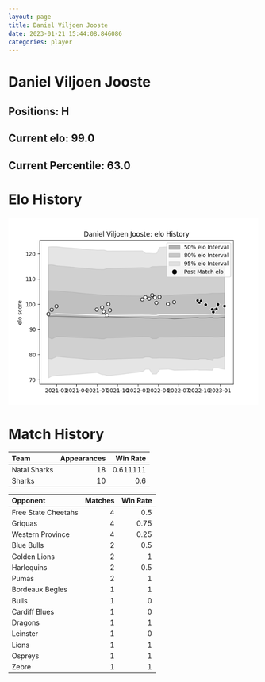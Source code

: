 ```yaml
---  
layout: page  
title: Daniel Viljoen Jooste  
date: 2023-01-21 15:44:08.846086  
categories: player  
---
```

# Daniel Viljoen Jooste

## Positions: H

## Current elo: 99.0

## Current Percentile: 63.0

# Elo History


![elo history](history_DanielViljoenJooste.png)
# Match History


| Team         |   Appearances |   Win Rate |
|:-------------|--------------:|-----------:|
| Natal Sharks |            18 |   0.611111 |
| Sharks       |            10 |   0.6      |

| Opponent            |   Matches |   Win Rate |
|:--------------------|----------:|-----------:|
| Free State Cheetahs |         4 |       0.5  |
| Griquas             |         4 |       0.75 |
| Western Province    |         4 |       0.25 |
| Blue Bulls          |         2 |       0.5  |
| Golden Lions        |         2 |       1    |
| Harlequins          |         2 |       0.5  |
| Pumas               |         2 |       1    |
| Bordeaux Begles     |         1 |       1    |
| Bulls               |         1 |       0    |
| Cardiff Blues       |         1 |       0    |
| Dragons             |         1 |       1    |
| Leinster            |         1 |       0    |
| Lions               |         1 |       1    |
| Ospreys             |         1 |       1    |
| Zebre               |         1 |       1    |